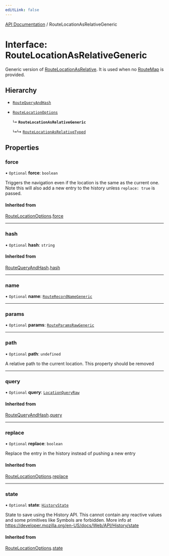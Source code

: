 ```yaml
---
editLink: false
---
```


[API Documentation](../index.md) / RouteLocationAsRelativeGeneric

# Interface: RouteLocationAsRelativeGeneric

Generic version of [RouteLocationAsRelative](../index.md#RouteLocationAsRelative). It is used when no [RouteMap](../index.md#RouteMap) is provided.

## Hierarchy

- [`RouteQueryAndHash`](RouteQueryAndHash.md)

- [`RouteLocationOptions`](RouteLocationOptions.md)

  ↳ **`RouteLocationAsRelativeGeneric`**

  ↳↳ [`RouteLocationAsRelativeTyped`](RouteLocationAsRelativeTyped.md)

## Properties

### force

• `Optional` **force**: `boolean`

Triggers the navigation even if the location is the same as the current one.
Note this will also add a new entry to the history unless `replace: true`
is passed.

#### Inherited from

[RouteLocationOptions](RouteLocationOptions.md).[force](RouteLocationOptions.md#force)

___

### hash

• `Optional` **hash**: `string`

#### Inherited from

[RouteQueryAndHash](RouteQueryAndHash.md).[hash](RouteQueryAndHash.md#hash)

___

### name

• `Optional` **name**: [`RouteRecordNameGeneric`](../index.md#RouteRecordNameGeneric)

___

### params

• `Optional` **params**: [`RouteParamsRawGeneric`](../index.md#RouteParamsRawGeneric)

___

### path

• `Optional` **path**: `undefined`

A relative path to the current location. This property should be removed

___

### query

• `Optional` **query**: [`LocationQueryRaw`](../index.md#LocationQueryRaw)

#### Inherited from

[RouteQueryAndHash](RouteQueryAndHash.md).[query](RouteQueryAndHash.md#query)

___

### replace

• `Optional` **replace**: `boolean`

Replace the entry in the history instead of pushing a new entry

#### Inherited from

[RouteLocationOptions](RouteLocationOptions.md).[replace](RouteLocationOptions.md#replace)

___

### state

• `Optional` **state**: [`HistoryState`](HistoryState.md)

State to save using the History API. This cannot contain any reactive
values and some primitives like Symbols are forbidden. More info at
https://developer.mozilla.org/en-US/docs/Web/API/History/state

#### Inherited from

[RouteLocationOptions](RouteLocationOptions.md).[state](RouteLocationOptions.md#state)
